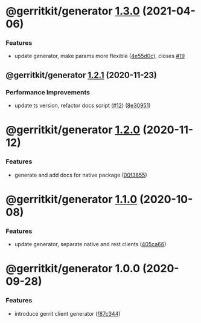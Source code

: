 # @gerritkit/generator [1.3.0](https://github.com/gerritkit/client/compare/@gerritkit/generator@1.2.1...@gerritkit/generator@1.3.0) (2021-04-06)


### Features

* update generator, make params more flexible ([4e55d0c](https://github.com/gerritkit/client/commit/4e55d0c55e03e2d4d1ab0063d531c4724b3b37ef)), closes [#19](https://github.com/gerritkit/client/issues/19)

## @gerritkit/generator [1.2.1](https://github.com/gerritkit/client/compare/@gerritkit/generator@1.2.0...@gerritkit/generator@1.2.1) (2020-11-23)


### Performance Improvements

* update ts version, refactor docs script ([#12](https://github.com/gerritkit/client/issues/12)) ([8e30951](https://github.com/gerritkit/client/commit/8e309517c6d8abfc91ff14477184ce341c1c4473))

# @gerritkit/generator [1.2.0](https://github.com/gerritkit/client/compare/@gerritkit/generator@1.1.0...@gerritkit/generator@1.2.0) (2020-11-12)


### Features

* generate and add docs for native package ([00f3855](https://github.com/gerritkit/client/commit/00f385507e085a9b7da16e63042e61b89e133e88))

# @gerritkit/generator [1.1.0](https://github.com/gerritkit/client/compare/@gerritkit/generator@1.0.0...@gerritkit/generator@1.1.0) (2020-10-08)


### Features

* update generator, separate native and rest clients ([405ca66](https://github.com/gerritkit/client/commit/405ca66426fea60518cf1117e1817bfb8ee8b211))

# @gerritkit/generator 1.0.0 (2020-09-28)


### Features

* introduce gerrit client generator ([f87c344](https://github.com/gerritkit/client/commit/f87c344aeeb7c359e66f3c6a9413c4c5bc561b33))
